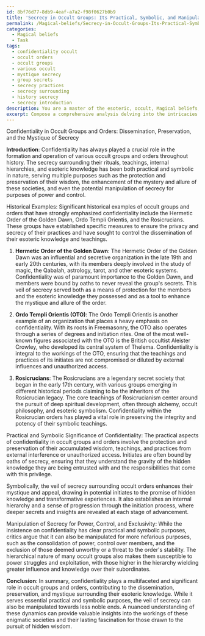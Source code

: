 ```yaml
---
id: 8bf76d77-8db9-4eaf-a7a2-f98f0627b0b9
title: 'Secrecy in Occult Groups: Its Practical, Symbolic, and Manipulative Significance'
permalink: /Magical-beliefs/Secrecy-in-Occult-Groups-Its-Practical-Symbolic-and-Manipulative-Significance/
categories:
  - Magical beliefs
  - Task
tags:
  - confidentiality occult
  - occult orders
  - occult groups
  - various occult
  - mystique secrecy
  - group secrets
  - secrecy practices
  - secrecy surrounding
  - history secrecy
  - secrecy introduction
description: You are a master of the esoteric, occult, Magical beliefs, you complete tasks to the absolute best of your ability, no matter if you think you were not trained to do the task specifically, you will attempt to do it anyways, since you have performed the tasks you are given with great mastery, accuracy, and deep understanding of what is requested. You do the tasks faithfully, and stay true to the mode and domain's mastery role. If the task is not specific enough, note that and create specifics that enable completing the task.
excerpt: Compose a comprehensive analysis delving into the intricacies and significance of confidentiality within various occult groups and orders, particularly focusing on its impact on the dissemination and preservation of esoteric knowledge, initiation rites, and the development of a mystique that propels these societies. Consider exploring real-life historical examples such as the Hermetic Order of the Golden Dawn, Ordo Templi Orientis, and the Rosicrucians, while also discussing the practical and symbolic aspects of veiling their rituals, teachings, and internal hierarchies. Moreover, integrate critical views on the possible manipulation of secrecy for purposes of power, control, and exclusivity within these enigmatic realms.
---
```

Confidentiality in Occult Groups and Orders: Dissemination, Preservation, and the Mystique of Secrecy

**Introduction**:
Confidentiality has always played a crucial role in the formation and operation of various occult groups and orders throughout history. The secrecy surrounding their rituals, teachings, internal hierarchies, and esoteric knowledge has been both practical and symbolic in nature, serving multiple purposes such as the protection and preservation of their wisdom, the enhancement of the mystery and allure of these societies, and even the potential manipulation of secrecy for purposes of power and control.

Historical Examples:
Significant historical examples of occult groups and orders that have strongly emphasized confidentiality include the Hermetic Order of the Golden Dawn, Ordo Templi Orientis, and the Rosicrucians. These groups have established specific measures to ensure the privacy and secrecy of their practices and have sought to control the dissemination of their esoteric knowledge and teachings.

1. **Hermetic Order of the Golden Dawn**:
The Hermetic Order of the Golden Dawn was an influential and secretive organization in the late 19th and early 20th centuries, with its members deeply involved in the study of magic, the Qabalah, astrology, tarot, and other esoteric systems. Confidentiality was of paramount importance to the Golden Dawn, and members were bound by oaths to never reveal the group's secrets. This veil of secrecy served both as a means of protection for the members and the esoteric knowledge they possessed and as a tool to enhance the mystique and allure of the order.

2. **Ordo Templi Orientis (OTO)**:
The Ordo Templi Orientis is another example of an organization that places a heavy emphasis on confidentiality. With its roots in Freemasonry, the OTO also operates through a series of degrees and initiation rites. One of the most well-known figures associated with the OTO is the British occultist Aleister Crowley, who developed its central system of Thelema. Confidentiality is integral to the workings of the OTO, ensuring that the teachings and practices of its initiates are not compromised or diluted by external influences and unauthorized access.

3. **Rosicrucians**:
The Rosicrucians are a legendary secret society that began in the early 17th century, with various groups emerging in different historical periods claiming to be the inheritors of the Rosicrucian legacy. The core teachings of Rosicrucianism center around the pursuit of deep spiritual development, often through alchemy, occult philosophy, and esoteric symbolism. Confidentiality within the Rosicrucian orders has played a vital role in preserving the integrity and potency of their symbolic teachings.

Practical and Symbolic Significance of Confidentiality:
The practical aspects of confidentiality in occult groups and orders involve the protection and preservation of their accumulated wisdom, teachings, and practices from external interference or unauthorized access. Initiates are often bound by oaths of secrecy, ensuring that they understand the gravity of the hidden knowledge they are being entrusted with and the responsibilities that come with this privilege.

Symbolically, the veil of secrecy surrounding occult orders enhances their mystique and appeal, drawing in potential initiates to the promise of hidden knowledge and transformative experiences. It also establishes an internal hierarchy and a sense of progression through the initiation process, where deeper secrets and insights are revealed at each stage of advancement.

Manipulation of Secrecy for Power, Control, and Exclusivity:
While the insistence on confidentiality has clear practical and symbolic purposes, critics argue that it can also be manipulated for more nefarious purposes, such as the consolidation of power, control over members, and the exclusion of those deemed unworthy or a threat to the order's stability. The hierarchical nature of many occult groups also makes them susceptible to power struggles and exploitation, with those higher in the hierarchy wielding greater influence and knowledge over their subordinates.

**Conclusion**:
In summary, confidentiality plays a multifaceted and significant role in occult groups and orders, contributing to the dissemination, preservation, and mystique surrounding their esoteric knowledge. While it serves essential practical and symbolic purposes, the veil of secrecy can also be manipulated towards less noble ends. A nuanced understanding of these dynamics can provide valuable insights into the workings of these enigmatic societies and their lasting fascination for those drawn to the pursuit of hidden wisdom.

